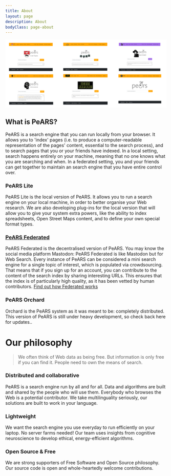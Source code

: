 ```yaml
---
title: About
layout: page
description: About
bodyClass: page-about
---
```


![Different instances of PeARS Federated](/images/illustrations/instances.png)

## What is PeARS?

PeARS is a search engine that you can run locally from your browser. It allows you to 'index' pages (i.e. to produce a computer-readable representation of the pages' content, essential to the search process), and to search pages that you or your friends have indexed. In a local setting, search happens entirely on your machine, meaning that no one knows what you are searching and when. In a federated setting, you and your friends can get together to maintain an search engine that you have entire control over.


### PeARS Lite

PeARS Lite is the local version of PeARS. It allows you to run a search engine on your local machine, in order to better organise your Web research. We are also developing plug-ins for the local version that will allow you to give your system extra powers, like the ability to index spreadsheets, Open Street Maps content, and to define your own special format types.

### [PeARS Federated](../federated)

PeARS Federated is the decentralised version of PeARS. You may know the social media platform Mastodon: PeARS Federated is like Mastodon but for Web Search. Every instance of PeARS can be considered a mini search engine for a single topic of interest, which is populated via crowdsourcing. That means that if you sign up for an account, you can contribute to the content of the search index by sharing interesting URLs. This ensures that the index is of particularly high quality, as it has been vetted by human contributors. [Find out how Federated works](../federated)

### PeARS Orchard

Orchard is the PeARS system as it was meant to be: completely distributed. This version of PeARS is still under heavy development, so check back here for updates..



# Our philosophy

> We often think of Web data as being free. But information is only free if you can find it. People need to own the means of search.



###  Distributed and collaborative

 PeARS is a search engine run by all and for all. Data and algorithms are built and shared by the people who will use them. Everybody who browses the Web is a potential contributor. We take multilinguality seriously, our solutions are built to work in your language.
    
### Lightweight

We want the search engine you use everyday to run efficiently on your laptop. No server farms needed! Our team uses insights from cognitive neuroscience to develop ethical, energy-efficient algorithms.
    
### Open Source & Free

We are strong supporters of Free Software and Open Source philosophy. Our source code is open and whole-heartedly welcome contributions.


